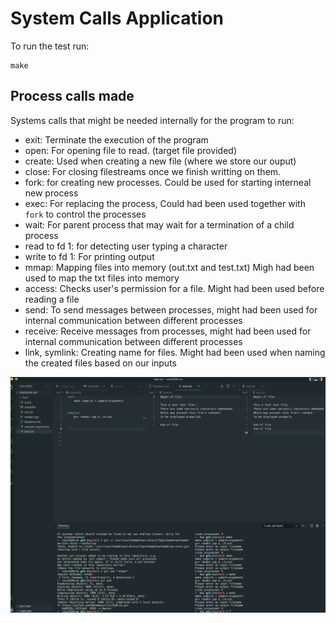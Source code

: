 # System Calls Application


To run the test run:

```
make
```

## Process calls made 

Systems calls that might be needed internally for the program to run:

- exit: Terminate the execution of the program
- open: For opening file to read. (target file provided)
- create: Used when creating a new file (where we store our ouput)
- close: For closing filestreams once we finish writting on them.
- fork: for creating new processes. Could be used for starting interneal new process
- exec: For replacing the process, Could had been used together with `fork` to control the processes 
- wait: For parent process that may wait for a termination of a child process
- read to fd 1: for detecting user typing a character
- write to fd 1: For printing output
- mmap: Mapping files into memory (out.txt and test.txt) Migh had been used to map the txt files into memory
- access: Checks user's permission for a file. Might had been used before reading a file
- send: To send messages between processes, might had been used for internal communication between different processes
- receive: Receive messages from processes, might had been used for internal communication between different processes
- link, symlink: Creating name for files. Might had been used when naming the created files based on our inputs


![](./2022-09-22-00-48-39.png)


